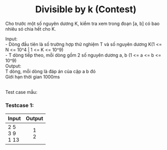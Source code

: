 <div align="center">

# Divisible by k (Contest)

</div>

Cho trước một số nguyên dương K, kiểm tra xem trong đoạn [a, b] có bao nhiêu só chia hết cho K.<br>

Input:<br>
    - Dòng đầu tiên là số trường hợp thử nghiệm T và số nguyên dương K(1 <= N <= 10^4 | 1 <= K <= 10^9)<br>
    - T dòng tiếp theo, mỗi dòng gồm 2 số nguyên dương a, b (1 <= a <= b <= 10^9)<br>
Output:<br>
    T dòng, mỗi dòng là đáp án của cặp a b đó<br>
Giới hạn thời gian 1000ms<br>
<br>

Test case mẫu:<br>

### Testcase 1:
|Input| Output|
|-----|:-----:|
|2 5<br>3 9<br>1 13| 1<br>2|
